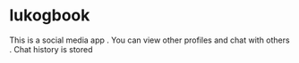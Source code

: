 # lukogbook
This is a social media app . You can view other profiles and chat with others . Chat history is stored
